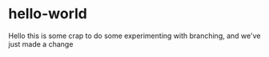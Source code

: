 # hello-world

Hello this is some crap to do some experimenting with branching, and we've just made a change
